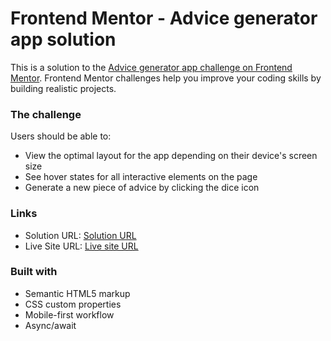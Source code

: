 # Frontend Mentor - Advice generator app solution

This is a solution to the [Advice generator app challenge on Frontend Mentor](https://www.frontendmentor.io/challenges/advice-generator-app-QdUG-13db). Frontend Mentor challenges help you improve your coding skills by building realistic projects.

### The challenge

Users should be able to:

- View the optimal layout for the app depending on their device's screen size
- See hover states for all interactive elements on the page
- Generate a new piece of advice by clicking the dice icon

### Links

- Solution URL: [Solution URL](https://github.com/VeseMir2k/advice-generator-app-main)
- Live Site URL: [Live site URL](https://vesemir2k.github.io/advice-generator-app-main/)

### Built with

- Semantic HTML5 markup
- CSS custom properties
- Mobile-first workflow
- Async/await

